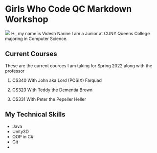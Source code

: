# Girls Who Code QC Markdown Workshop
<img src = "https://ih1.redbubble.net/image.1156498190.4347/ur,pin_large_front,square,600x600.u3.jpg">
Hi, my name is Videsh Narine I am a Junior at CUNY Queens College majoring in Computer Science. 

## Current Courses

These are the current cources I am taking for Spring 2022 along with the professor

1. CS340 With John aka Lord (POSIX) Farquad

2. CS323 With Teddy the Dementia Brown

3. CS331 With Peter the Pepeller Heller

## My Technical Skills
* Java
* Unity3D
* OOP in C#
* Git
* 
